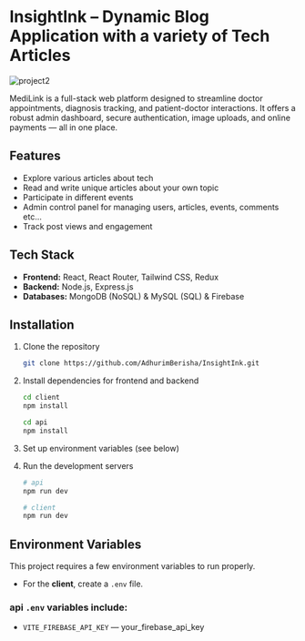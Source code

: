 # InsightInk – Dynamic Blog Application with a variety of Tech Articles

![project2](https://github.com/user-attachments/assets/a3da6d18-5775-4fdc-80dd-1437645622cd)


MediLink is a full-stack web platform designed to streamline doctor appointments, diagnosis tracking, and patient-doctor interactions. It offers a robust admin dashboard, secure authentication, image uploads, and online payments — all in one place.

## Features

- Explore various articles about tech  
- Read and write unique articles about your own topic  
- Participate in different events  
- Admin control panel for managing users, articles, events, comments etc...   
- Track post views and engagement  


## Tech Stack

- **Frontend:** React, React Router, Tailwind CSS, Redux  
- **Backend:** Node.js, Express.js  
- **Databases:** MongoDB (NoSQL) & MySQL (SQL) & Firebase

 
## Installation

1. Clone the repository  
    ```bash
    git clone https://github.com/AdhurimBerisha/InsightInk.git
    ```

2. Install dependencies for frontend and backend  
    ```bash
    cd client
    npm install

    cd api
    npm install
    ```

3. Set up environment variables (see below)

4. Run the development servers  
    ```bash
    # api
    npm run dev

    # client
    npm run dev
    ```

## Environment Variables

This project requires a few environment variables to run properly.

- For the **client**, create a `.env` file.

### api `.env` variables include:

- `VITE_FIREBASE_API_KEY` — your_firebase_api_key


